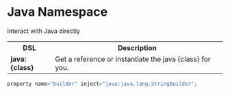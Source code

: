 # Java Namespace
Interact with Java directly

<table class="tablelisting" cellpadding="”5”,">
<tbody><tr>
<th><b>DSL</b> </th>
<th><b>Description</b> </th></tr>
<tr>
<td><b>java:{class}</b> </td>
<td>Get a reference or instantiate the java {class} for you.</td></tr></tbody></table>


```javascript
property name="builder" inject="java:java.lang.StringBuilder";
```
